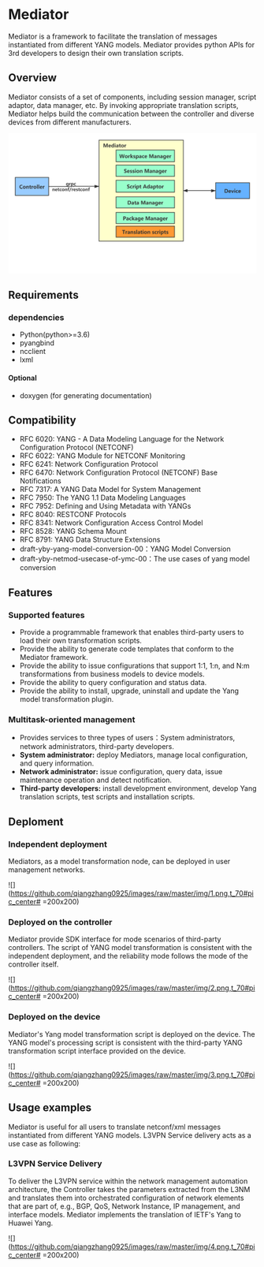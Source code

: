 # Mediator

Mediator is a framework to facilitate the translation of messages instantiated from different YANG models. Mediator provides python APIs for 3rd developers to design their own translation scripts.

## Overview

Mediator consists of a set of components, including session manager, script adaptor, data manager, etc. By invoking appropriate translation scripts, Mediator helps build the communication between the controller and diverse devices from different manufacturers.

![](https://github.com/qiangzhang0925/images/raw/master/img/logical-overview.png)

## Requirements
### dependencies
- Python(python>=3.6)
- pyangbind
- ncclient
- lxml

####  Optional
- doxygen (for generating documentation)

## Compatibility

- RFC 6020: YANG - A Data Modeling Language for the Network Configuration Protocol (NETCONF) 
- RFC 6022: YANG Module for NETCONF Monitoring
- RFC 6241: Network Configuration Protocol
- RFC 6470: Network Configuration Protocol (NETCONF) Base Notifications
- RFC 7317: A YANG Data Model for System Management
- RFC 7950: The YANG 1.1 Data Modeling Languages
- RFC 7952: Defining and Using Metadata with YANGs
- RFC 8040: RESTCONF Protocols
- RFC 8341: Network Configuration Access Control Model
- RFC 8528: YANG Schema Mount
- RFC 8791: YANG Data Structure Extensions
- draft-yby-yang-model-conversion-00：YANG Model Conversion
- draft-yby-netmod-usecase-of-ymc-00：The use cases of yang model conversion

## Features

### Supported features
- Provide a programmable framework that enables third-party users to load their own transformation scripts.
- Provide the ability to generate code templates that conform to the Mediator framework.
- Provide the ability to issue configurations that support 1:1, 1:n, and N:m transformations from business models to device models.
- Provide the ability to query configuration and status data.
- Provide the ability to install, upgrade, uninstall and update the Yang model transformation plugin.

### Multitask-oriented management
- Provides services to three types of users：System administrators, network administrators, third-party developers.
- **System administrator:** deploy Mediators, manage local configuration, and query information.
- **Network administrator:** issue configuration, query data, issue maintenance operation and detect notification.
- **Third-party developers:** install development environment, develop Yang translation scripts, test scripts and installation scripts.

## Deploment

### Independent deployment

Mediators, as a model transformation node, can be deployed in user management networks.

![](https://github.com/qiangzhang0925/images/raw/master/img/1.png,t_70#pic_center# =200x200)

### Deployed on the controller

Mediator provide SDK interface for mode scenarios of third-party controllers. The script of YANG model transformation is consistent with the independent deployment, and the reliability mode follows the mode of the controller itself.

![](https://github.com/qiangzhang0925/images/raw/master/img/2.png,t_70#pic_center# =200x200)

### Deployed on the device

Mediator's Yang model transformation script is deployed on the device. The YANG model's processing script is consistent with the third-party YANG transformation script interface provided on the device.

![](https://github.com/qiangzhang0925/images/raw/master/img/3.png,t_70#pic_center# =200x200)

##  Usage examples
Mediator is useful for all users to translate netconf/xml messages instantiated from different YANG models. L3VPN Service delivery acts as a use case as following:

### L3VPN Service Delivery
To deliver the L3VPN service within the network management automation architecture, the Controller takes the parameters extracted from the L3NM and translates them into orchestrated configuration of network elements that are part of, e.g., BGP, QoS, Network Instance, IP management, and interface models. Mediator implements the translation of IETF's Yang to Huawei Yang.

 ![](https://github.com/qiangzhang0925/images/raw/master/img/4.png,t_70#pic_center# =200x200)


